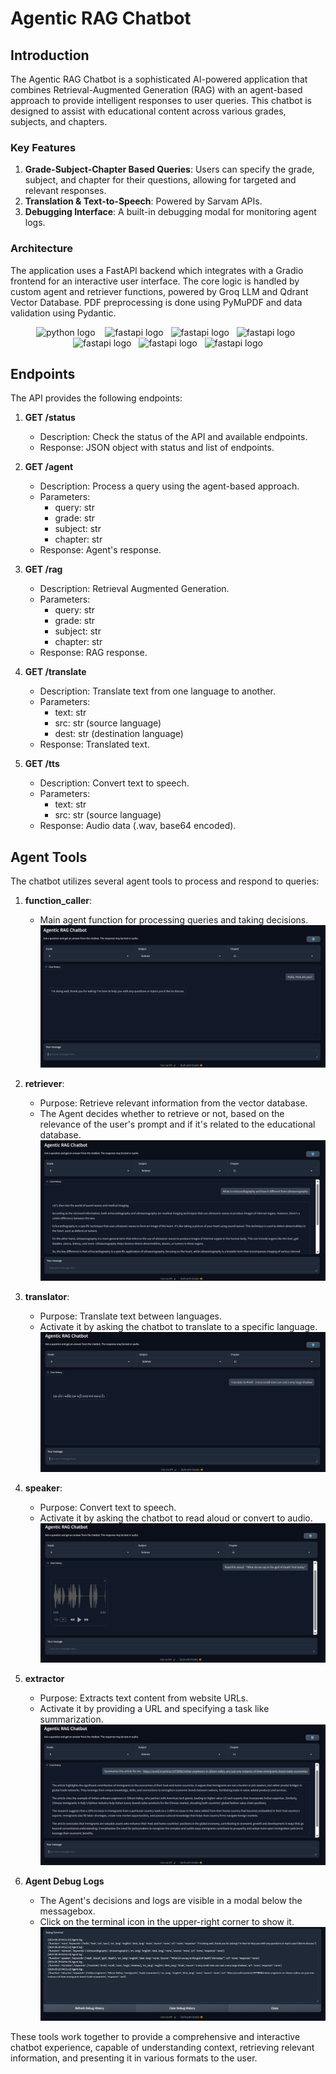 # Agentic RAG Chatbot

## Introduction

The Agentic RAG Chatbot is a sophisticated AI-powered application that combines Retrieval-Augmented Generation (RAG) with an agent-based approach to provide intelligent responses to user queries. This chatbot is designed to assist with educational content across various grades, subjects, and chapters.

### Key Features

1. **Grade-Subject-Chapter Based Queries**: Users can specify the grade, subject, and chapter for their questions, allowing for targeted and relevant responses.
2. **Translation & Text-to-Speech**: Powered by Sarvam APIs.
3. **Debugging Interface**: A built-in debugging modal for monitoring agent logs.

### Architecture

The application uses a FastAPI backend which integrates with a Gradio frontend for an interactive user interface. The core logic is handled by custom agent and retriever functions, powered by Groq LLM and Qdrant Vector Database. PDF preprocessing is done using PyMuPDF and data validation using Pydantic.  

<div align="center">
 <img src="https://avatars.githubusercontent.com/u/1525981?s=200&v=4" height="40" width="43" alt="python logo"/> &nbsp;&nbsp;
<img src="https://avatars.githubusercontent.com/u/156354296?s=200&v=4" height="40" width="43" alt="fastapi logo"/>&nbsp;&nbsp;
<img src="https://avatars.githubusercontent.com/u/110818415?s=48&v=4" height="40" width="43" alt="fastapi logo"/>&nbsp;&nbsp;
<img src="https://avatars.githubusercontent.com/u/73504361?s=200&v=4" height="40" width="43" alt="fastapi logo"/>&nbsp;&nbsp;
<img src="https://avatars.githubusercontent.com/u/7464134?s=200&v=4" height="40" width="43" alt="fastapi logo"/>&nbsp;&nbsp;
<img src="https://avatars.githubusercontent.com/u/51063788?s=48&v=4" height="40" width="43" alt="fastapi logo"/>&nbsp;&nbsp;
<img src="https://avatars.githubusercontent.com/u/48152365?s=48&v=4" height="40" width="43" alt="fastapi logo"/>
</div>

## Endpoints

The API provides the following endpoints:

1. **GET /status**
   - Description: Check the status of the API and available endpoints.
   - Response: JSON object with status and list of endpoints.

2. **GET /agent**
   - Description: Process a query using the agent-based approach.
   - Parameters: 
     - query: str
     - grade: str
     - subject: str
     - chapter: str
   - Response: Agent's response.

3. **GET /rag**
   - Description: Retrieval Augmented Generation.
   - Parameters: 
     - query: str
     - grade: str
     - subject: str
     - chapter: str
   - Response: RAG response.

4. **GET /translate**
   - Description: Translate text from one language to another.
   - Parameters:
     - text: str
     - src: str (source language)
     - dest: str (destination language)
   - Response: Translated text.

5. **GET /tts**
   - Description: Convert text to speech.
   - Parameters:
     - text: str
     - src: str (source language)
   - Response: Audio data (.wav, base64 encoded).

## Agent Tools

The chatbot utilizes several agent tools to process and respond to queries:

1. **function_caller**:   
    - Main agent function for processing queries and taking decisions.
    ![Function Caller](images/function_caller.png)

2. **retriever**: 
   - Purpose: Retrieve relevant information from the vector database.
   - The Agent decides whether to retrieve or not, based on the relevance of the user's prompt and if it's related to the educational database.
   ![Retriever](images/retreiver.png)

3. **translator**: 
   - Purpose: Translate text between languages.
   - Activate it by asking the chatbot to translate to a specific language.
   ![Translator](images/translator.png)

4. **speaker**: 
   - Purpose: Convert text to speech.
   - Activate it by asking the chatbot to read aloud or convert to audio.
   ![Speaker](images/tts.png)

5. **extractor**
   - Purpose: Extracts text content from website URLs.
   - Activate it by providing a URL and specifying a task like summarization.
   ![Extractor](images/extractor.png)

6. **Agent Debug Logs**
   - The Agent's decisions and logs are visible in a modal below the messagebox.
    - Click on the terminal icon in the upper-right corner to show it.
   ![Debug](images/debuglog.png)

These tools work together to provide a comprehensive and interactive chatbot experience, capable of understanding context, retrieving relevant information, and presenting it in various formats to the user.